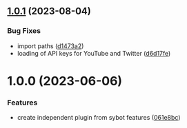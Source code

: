 ## [1.0.1](https://github.com/McManning/mumble-summary-cards/compare/v1.0.0...v1.0.1) (2023-08-04)


### Bug Fixes

* import paths ([d1473a2](https://github.com/McManning/mumble-summary-cards/commit/d1473a26ee99acf61cc20f818a92c2d623f51f45))
* loading of API keys for YouTube and Twitter ([d6d17fe](https://github.com/McManning/mumble-summary-cards/commit/d6d17fedef684152015cf03a20bebed7465a0c33))

# 1.0.0 (2023-06-06)


### Features

* create independent plugin from sybot features ([061e8bc](https://github.com/McManning/mumble-summary-cards/commit/061e8bc7b12131b29dfcc0f85957d8d22d933d51))
